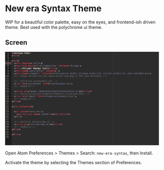 # New era Syntax Theme

WIP for a beautiful color palette, easy on the eyes, and frontend-ish driven theme.
Best used with the polychrome ui theme.

## Screen

![New-era screenshot](https://raw.githubusercontent.com/juanmnl/new-era-theme/master/screenshot.png)


Open Atom Preferences > Themes > Search: `new-era-syntax`,
then Install.

Activate the theme by selecting the Themes section of Preferences.

